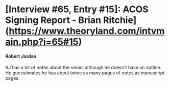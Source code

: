 # [Interview #65, Entry #15]: ACOS Signing Report - Brian Ritchie](https://www.theoryland.com/intvmain.php?i=65#15)

#### Robert Jordan

RJ has a lot of notes about the series although he doesn't have an outline. He guesstimates he has about twice as many pages of notes as manuscript pages.

